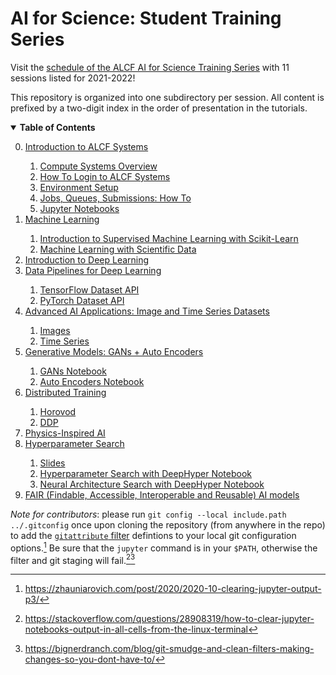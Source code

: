 # AI for Science: Student Training Series

Visit the [schedule of the ALCF AI for Science Training Series](https://www.alcf.anl.gov/alcf-ai-science-training-series) with 11
sessions listed for 2021-2022!

This repository is organized into one subdirectory per session.  All content is prefixed by a two-digit index in the order of presentation in the tutorials.

<details open>
  <summary>  <b>Table of Contents</b> </summary>
  <ol start="0.">
    <li> <a href="./00_introToAlcf/">Introduction to ALCF Systems </a> </li>
    <ol>
      <li> <a href="./00_introToAlcf/00_computeSystems.md">Compute Systems Overview</a></li>
      <li> <a href="./00_introToAlcf/01_howToLogin.md">How To Login to ALCF Systems</a></li>
      <li> <a href="./00_introToAlcf/02_howToSetupEnvironment.md">Environment Setup</a></li>
      <li> <a href="./00_introToAlcf/03_jobQueuesSubmission.md">Jobs, Queues, Submissions: How To</a></li>
      <li> <a href="./00_introToAlcf/04_jupyterNotebooks.md">Jupyter Notebooks</a></li>
    </ol>
    <li> <a href="./01_machineLearning"> Machine Learning  </a> </li>
    <ol> 
       <li> <a href="./01_machineLearning/part-1_introduction-to-sklearn"> Introduction to Supervised Machine Learning with Scikit-Learn </a></li>
       <li> <a href="./01_machineLearning/part-2_ml-with-materials-data"> Machine Learning with Scientific Data </a></li>
    </ol>
    <li> <a href="./02_deepLearning"> Introduction to Deep Learning </a></li>
    <li> <a href="./03_dataPipelines"> Data Pipelines for Deep Learning </a></li> 
    <ol>
      <li> <a href="./03_dataPipelines/00_tensorflowDatasetAPI"> TensorFlow Dataset API </a></li> 
      <li> <a href="./03_dataPipelines/01_pytorchDatasetAPI"> PyTorch Dataset API </a></li> 
    </ol>
    <li> <a href="./04_images_time_series/"> Advanced AI Applications: Image and Time Series Datasets </a></li> 
    <ol>
      <li> <a href="./04_images_time_series/00_images"> Images </a></li> 
      <li> <a href="./04_images_time_series/01_time_series"> Time Series </a></li> 
    </ol>    
    <li> <a href="./05_generative_models/README.md">Generative Models: GANs + Auto Encoders</a></li>
    <ol>
      <li> <a href="./05_generative_models/GANs.ipynb">GANs Notebook</a></li>
      <li> <a href="./05_generative_models/Auto%20Encoders.ipynb">Auto Encoders Notebook</a></li>
    </ol>
    <li> <a href="./06_distributedTraining/README.md">Distributed Training</a></li>
    <ol>
          <li> <a href="./06_distributedTraining/README.md">Horovod</a></li>
          <li> <a href="./06_distributedTraining/DDP/README.md">DDP</a></li>
     </ol>
    <li> <a href="./07_physics-inspiredAI/README.md">Physics-Inspired AI</a></li>
    <li> <a href="./08_hyperparameter_search/README.md">Hyperparameter Search</a></li>
    <ol>
      <li> <a href="./08_hyperparameter_search/slides">Slides</a></li>
      <li> <a href="./08_hyperparameter_search/Hyperparameter-Search-With-DeepHyper.ipynb">Hyperparameter Search with DeepHyper Notebook</a></li>
      <li> <a href="./08_hyperparameter_search/Neural-Architecture-Search-With-DeepHyper.ipynb">Neural Architecture Search with DeepHyper Notebook</a></li>
    </ol>
    <li> <a href="./10_FAIR_AI">FAIR (Findable, Accessible, Interoperable and Reusable) AI models</a></li>
</details>


*Note for contributors*: please run `git config --local include.path ../.gitconfig` once
upon cloning the repository (from anywhere in the repo) to add the	[`gitattribute`
filter](https://git-scm.com/docs/gitattributes#_filter) defintions to your local git
configuration options.[^1] Be sure that the `jupyter` command is in your `$PATH`,
otherwise the filter and git staging will fail.[^2][^3]

[^1]: https://zhauniarovich.com/post/2020/2020-10-clearing-jupyter-output-p3/
[^2]: https://stackoverflow.com/questions/28908319/how-to-clear-jupyter-notebooks-output-in-all-cells-from-the-linux-terminal
[^3]: https://bignerdranch.com/blog/git-smudge-and-clean-filters-making-changes-so-you-dont-have-to/
